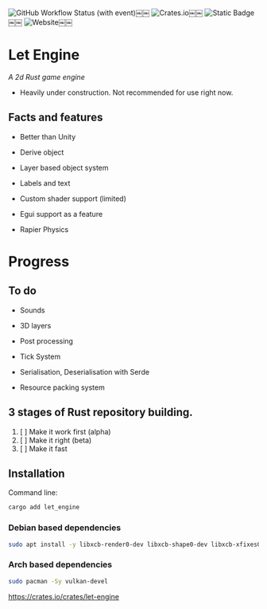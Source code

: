 ![GitHub Workflow Status (with event)](https://img.shields.io/github/actions/workflow/status/Letronix624/Let-Engine/rust.yml?style=for-the-badge&logo=github&label=GitHub&color=9376e0)￼￼ ![Crates.io](https://img.shields.io/crates/d/let-engine?style=for-the-badge&logo=rust&label=Crates.io&color=e893cf)￼￼ ![Static Badge](https://img.shields.io/badge/Docs-passing?style=for-the-badge&logo=docsdotrs&color=f3bcc8&link=let-server.net%2Fdocs%2Flet_engine)￼￼ ![Website](https://img.shields.io/website?up_message=Up&up_color=f6ffa6&down_message=Down&down_color=lightgrey&url=https%3A%2F%2Flet-server.net%2F&style=for-the-badge&logo=apache&color=f6ffa6&link=https%3A%2F%2Flet-server.net%2F)￼￼ 
# Let Engine
*A 2d Rust game engine*

- Heavily under construction. Not recommended for use right now.

## Facts and features

- Better than Unity

- Derive object

- Layer based object system

- Labels and text

- Custom shader support (limited)

- Egui support as a feature

- Rapier Physics

# Progress

## To do

- Sounds

- 3D layers

- Post processing

- Tick System

- Serialisation, Deserialisation with Serde

- Resource packing system

## 3 stages of Rust repository building.

1. [ ] Make it work first (alpha)
2. [ ] Make it right (beta)
3. [ ] Make it fast

## Installation

Command line:

```bash
cargo add let_engine
```

### Debian based dependencies

```bash
sudo apt install -y libxcb-render0-dev libxcb-shape0-dev libxcb-xfixes0-dev build-essential cmake libvulkan-dev libasound2-dev libfontconfig1-dev
```

### Arch based dependencies

```bash
sudo pacman -Sy vulkan-devel 
```
 
https://crates.io/crates/let-engine

